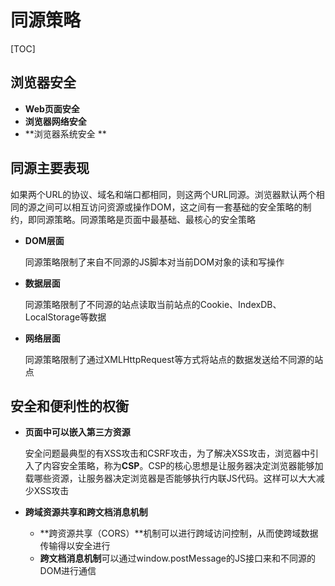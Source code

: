 # 同源策略

[TOC]

## 浏览器安全

- **Web页面安全**
- **浏览器网络安全**
- **浏览器系统安全 **



## 同源主要表现

如果两个URL的协议、域名和端口都相同，则这两个URL同源。浏览器默认两个相同的源之间可以相互访问资源或操作DOM，这之间有一套基础的安全策略的制约，即同源策略。同源策略是页面中最基础、最核心的安全策略

- **DOM层面**

  同源策略限制了来自不同源的JS脚本对当前DOM对象的读和写操作

- **数据层面**

  同源策略限制了不同源的站点读取当前站点的Cookie、IndexDB、LocalStorage等数据

- **网络层面**

  同源策略限制了通过XMLHttpRequest等方式将站点的数据发送给不同源的站点



## 安全和便利性的权衡

- **页面中可以嵌入第三方资源**

  安全问题最典型的有XSS攻击和CSRF攻击，为了解决XSS攻击，浏览器中引入了内容安全策略，称为**CSP**。CSP的核心思想是让服务器决定浏览器能够加载哪些资源，让服务器决定浏览器是否能够执行内联JS代码。这样可以大大减少XSS攻击

- **跨域资源共享和跨文档消息机制**

  - **跨资源共享（CORS）**机制可以进行跨域访问控制，从而使跨域数据传输得以安全进行
  - **跨文档消息机制**可以通过window.postMessage的JS接口来和不同源的DOM进行通信
